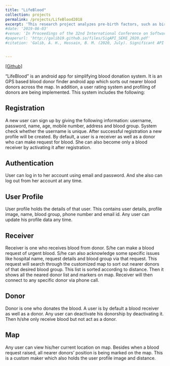 ```yaml
---
title: "LifeBlood"
collection: projects
permalink: /projects/LifeBlood2018
excerpt: 'This research project analyzes pre-birth factors, such as birth history, maternal history, reproduction history, socio-economic condition, etc. for the early classification of child mortality. Manuscript in Preparation.'
#date: '2019-06-03'
#venue: 'In Proceedings of the 32nd International Conference on Software Engineering Knowledge Engineering, 2020 (SEKE 2020)'
#paperurl: 'http://galib19.github.io/files/SigAPI_SEKE_2020.pdf'
#citation: 'Galib, A. H., Hossain, B. M. (2020, July). Significant API Calls in Android Malware Detection (Using Feature Selection Techniques and Correlation Based Feature Elimination). In Proceedings of the 32nd International Conference on Software Engineering Knowledge Engineering (pp.566-571).'


---
```


[[Github]](https://github.com/galib19/LifeBlood)

“LifeBlood” is an android app for simplifying blood donation system. It is an GPS based blood donor finder android app which sorts out nearer blood donors across the map. In addition, a user rating system and profiling of donors are being implemented. This system includes the following:   

## Registration

A new user can sign up by giving the following information: username, password, name, age, mobile number, address and blood group. System check whether the username is unique. After successful registration a new profile will be created. By default, a user is a receiver as well as a donor who can make request for blood. She can also become only a blood receiver by activating it after registration.

## Authentication

User can log in to her account using email and password. And she also can log out from her account at any time.

## User Profile

User profile holds the details of that user. This contains user details, profile image, name, blood group, phone number and email id. Any user can update his profile data any time.

## Receiver

Receiver is one who receives blood from donor. S/he can make a blood request of urgent blood. S/he can also acknowledge some specific issues like hospital name, request details and blood group via that request. This request will search through the customized map to sort out nearer donors of that desired blood group. This list is sorted according to distance. Then it shows all the neared donor list and markers on map. Receiver will then connect to any specific donor via phone call.

## Donor

Donor is one who donates the blood. A user is by default a blood receiver as well as a donor. Any user can deactivate his donorship by deactivating it. Then h/she only receive blood but not act as a donor.

## Map

Any user can view his/her current location on map. Besides when a blood request raised, all nearer donors’ position is being marked on the map. This is a custom maker which also holds the user profile image and distance.